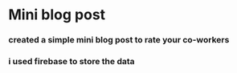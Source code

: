# Mini blog post

### created a simple mini blog post to rate your co-workers

### i used firebase to store the data
